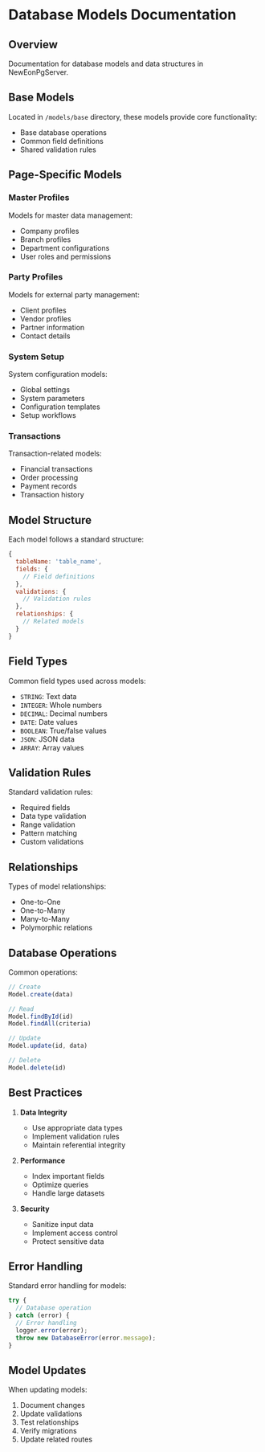 # Database Models Documentation

## Overview
Documentation for database models and data structures in NewEonPgServer.

## Base Models

Located in `/models/base` directory, these models provide core functionality:
- Base database operations
- Common field definitions
- Shared validation rules

## Page-Specific Models

### Master Profiles
Models for master data management:
- Company profiles
- Branch profiles
- Department configurations
- User roles and permissions

### Party Profiles
Models for external party management:
- Client profiles
- Vendor profiles
- Partner information
- Contact details

### System Setup
System configuration models:
- Global settings
- System parameters
- Configuration templates
- Setup workflows

### Transactions
Transaction-related models:
- Financial transactions
- Order processing
- Payment records
- Transaction history

## Model Structure

Each model follows a standard structure:
```javascript
{
  tableName: 'table_name',
  fields: {
    // Field definitions
  },
  validations: {
    // Validation rules
  },
  relationships: {
    // Related models
  }
}
```

## Field Types

Common field types used across models:
- `STRING`: Text data
- `INTEGER`: Whole numbers
- `DECIMAL`: Decimal numbers
- `DATE`: Date values
- `BOOLEAN`: True/false values
- `JSON`: JSON data
- `ARRAY`: Array values

## Validation Rules

Standard validation rules:
- Required fields
- Data type validation
- Range validation
- Pattern matching
- Custom validations

## Relationships

Types of model relationships:
- One-to-One
- One-to-Many
- Many-to-Many
- Polymorphic relations

## Database Operations

Common operations:
```javascript
// Create
Model.create(data)

// Read
Model.findById(id)
Model.findAll(criteria)

// Update
Model.update(id, data)

// Delete
Model.delete(id)
```

## Best Practices

1. **Data Integrity**
   - Use appropriate data types
   - Implement validation rules
   - Maintain referential integrity

2. **Performance**
   - Index important fields
   - Optimize queries
   - Handle large datasets

3. **Security**
   - Sanitize input data
   - Implement access control
   - Protect sensitive data

## Error Handling

Standard error handling for models:
```javascript
try {
  // Database operation
} catch (error) {
  // Error handling
  logger.error(error);
  throw new DatabaseError(error.message);
}
```

## Model Updates

When updating models:
1. Document changes
2. Update validations
3. Test relationships
4. Verify migrations
5. Update related routes
